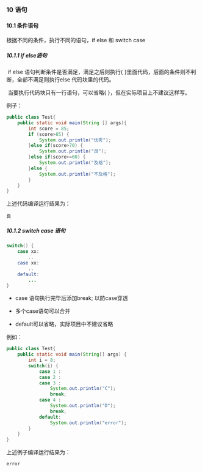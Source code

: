 ### 10 语句

#### 10.1 条件语句

根据不同的条件，执行不同的语句，if else 和 switch case

##### 10.1.1 if else语句

​     if else 语句判断条件是否满足，满足之后则执行{ }里面代码，后面的条件则不判断，全部不满足则执行else 代码块里的代码。

​     当要执行代码块只有一行语句，可以省略{ }，但在实际项目上不建议这样写。

例子：

```java
public class Test{
	public static void main(String [] args){
        int score = 85;
        if (score>85) {
            System.out.println("优秀");
        }else if(score>70) {
            System.out.println("良");
        }else if(score>=60) {
            System.out.println("及格");
        }else {
            System.out.println("不及格");
        }
    }
}

```

上述代码编译运行结果为：

```
良
```

##### 10.1.2 switch case 语句

 ```java
 switch() {
     case xx:
         ..
     case xx:
         ..
     default:
         ...
 }
 ```

- case 语句执行完毕后添加break; 以防case穿透

- 多个case语句可以合并

- default可以省略，实际项目中不建议省略

  

例如：

```java
public class Test{
    public static void main(String[] args) {
		int i = 8;
		switch(i) {
			case 1 :
			case 2 :
			case 3 :
				System.out.println("C");
				break;
			case 4 :
				System.out.println("D");
				break;
			default:
				System.out.println("error");
		}
	}
}
```

上述例子编译运行结果为：

```
error
```

